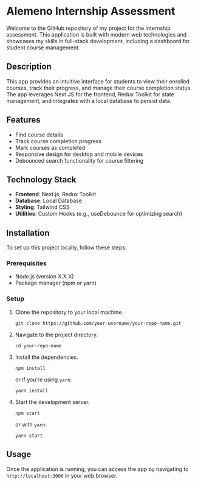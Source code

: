 # Alemeno Internship Assessment 

Welcome to the GitHub repository of my project for the internship assessment. This application is built with modern web technologies and showcases my skills in full-stack development, including a dashboard for student course management.

## Description

This  app provides an intuitive interface for students to view their enrolled courses, track their progress, and manage their course completion status. The app leverages Next JS for the frontend, Redux Toolkit for state management, and integrates with a local database to persist data.

## Features

- Find course details
- Track course completion progress
- Mark courses as completed
- Responsive design for desktop and mobile devices
- Debounced search functionality for course filtering


## Technology Stack

- **Frontend**: Next.js, Redux Toolkit
- **Database**: Local Database
- **Styling**: Tailwind CSS 
- **Utilities**: Custom Hooks (e.g., useDebounce for optimizing search)


## Installation

To set up this project locally, follow these steps:

### Prerequisites

- Node.js (version X.X.X)
- Package manager (npm or yarn)

### Setup

1. Clone the repository to your local machine.
    ```
    git clone https://github.com/your-username/your-repo-name.git
    ```
2. Navigate to the project directory.
    ```
    cd your-repo-name
    ```
3. Install the dependencies.
    ```
    npm install
    ```
   or if you're using `yarn`:
    ```
    yarn install
    ```
4. Start the development server.
    ```
    npm start
    ```
   or with `yarn`:
    ```
    yarn start
    ```

## Usage

Once the application is running, you can access the app by navigating to `http://localhost:3000` in your web browser. 

